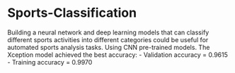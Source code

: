 # Sports-Classification
Building a neural network and deep learning models that can classify different sports activities into different categories could be useful for automated sports analysis tasks.  Using CNN pre-trained models. The Xception model achieved the best accuracy: - Validation accuracy = 0.9615 - Training accuracy = 0.9970  
